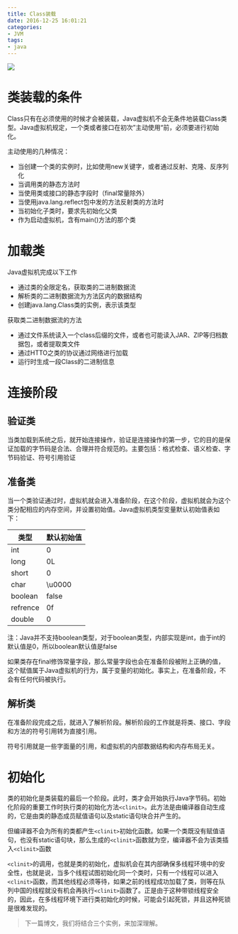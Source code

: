 ```yaml
---
title: Class装载
date: 2016-12-25 16:01:21
categories:
- JVM
tags:
- java
---
```


![](https://shinerio.oss-cn-beijing.aliyuncs.com/blog_images/jvm/jvm_classLoad.png)

# 类装载的条件

Class只有在必须使用的时候才会被装载，Java虚拟机不会无条件地装载Class类型。Java虚拟机规定，一个类或者接口在初次”主动使用“前，必须要进行初始化。

主动使用的几种情况：

- 当创建一个类的实例时，比如使用new关键字，或者通过反射、克隆、反序列化
- 当调用类的静态方法时
- 当使用类或接口的静态字段时（final常量除外）
- 当使用java.lang.reflect包中发的方法反射类的方法时
- 当初始化子类时，要求先初始化父类
- 作为启动虚拟机，含有main()方法的那个类

# 加载类

Java虚拟机完成以下工作

- 通过类的全限定名，获取类的二进制数据流
- 解析类的二进制数据流为方法区内的数据结构
- 创建java.lang.Class类的实例，表示该类型

获取类二进制数据流的方法

- 通过文件系统读入一个class后缀的文件，或者也可能读入JAR、ZIP等归档数据包，或者提取类文件 
- 通过HTTO之类的协议通过网络进行加载
- 运行时生成一段Class的二进制信息

# 连接阶段

## 验证类

当类加载到系统之后，就开始连接操作，验证是连接操作的第一步，它的目的是保证加载的字节码是合法、合理并符合规范的。主要包括：格式检查、语义检查、字节码验证、符号引用验证

## 准备类

当一个类验证通过时，虚拟机就会进入准备阶段，在这个阶段，虚拟机就会为这个类分配相应的内存空间，并设置初始值。Java虚拟机类型变量默认初始值表如下：

| 类型       | 默认初始值  |
| -------- | ------ |
| int      | 0      |
| long     | 0L     |
| short    | 0      |
| char     | \u0000 |
| boolean  | false  |
| refrence | 0f     |
| double   | 0      |

注：Java并不支持boolean类型，对于boolean类型，内部实现是int，由于int的默认值是0，所以boolean默认值是false

如果类存在final修饰常量字段，那么常量字段也会在准备阶段被附上正确的值，这个赋值属于Java虚拟机的行为，属于变量的初始化。事实上，在准备阶段，不会有任何代码被执行。

## 解析类

在准备阶段完成之后，就进入了解析阶段。解析阶段的工作就是将类、接口、字段和方法的符号引用转为直接引用。

符号引用就是一些字面量的引用，和虚拟机的内部数据结构和内存布局无关。

# 初始化

类的初始化是类装载的最后一个阶段。此时，类才会开始执行Java字节码。初始化阶段的重要工作时执行类的初始化方法`<clinit>`。此方法是由编译器自动生成的，它是由类的静态成员赋值语句以及static语句块合并产生的。

但编译器不会为所有的类都产生`<clinit>`初始化函数。如果一个类既没有赋值语句，也没有static语句块，那么生成的`<clinit>`函数就为空，编译器不会为该类插入`<clinit>`函数

`<clinit>`的调用，也就是类的初始化，虚拟机会在其内部确保多线程环境中的安全性，也就是说，当多个线程试图初始化同一个类时，只有一个线程可以进入`<clinit>`函数，而其他线程必须等待，如果之前的线程成功加载了类，则等在队列中国的线程就没有机会再执行`<clinit>`函数了。正是由于这种带锁线程安全的，因此，在多线程环境下进行类初始化的时候，可能会引起死锁，并且这种死锁是很难发现的。

> 下一篇博文，我们将结合三个实例，来加深理解。

